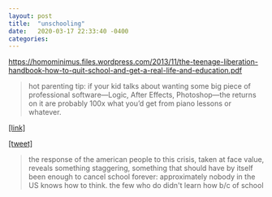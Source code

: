 ```yaml
---
layout: post
title:  "unschooling"
date:   2020-03-17 22:33:40 -0400
categories:
---
```


https://homominimus.files.wordpress.com/2013/11/the-teenage-liberation-handbook-how-to-quit-school-and-get-a-real-life-and-education.pdf


>hot parenting tip: if your kid talks about wanting some big piece of professional software—Logic, After Effects, Photoshop—the returns on it are probably 100x what you’d get from piano lessons or whatever.

[[link]](https://twitter.com/ctbeiser/status/1209255772250611712)

[[tweet]](https://twitter.com/QiaochuYuan/status/1243047028239695873)
> the response of the american people to this crisis, taken at face value, reveals something staggering, something that should have by itself been enough to cancel school forever: approximately nobody in the US knows how to think. the few who do didn't learn how b/c of school
